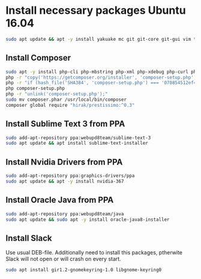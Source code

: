 # Install necessary packages Ubuntu 16.04

``` bash
sudo apt update && apt -y install yakuake mc git git-core git-gui vim thunderbird curl
```


## Install Composer

``` bash
sudo apt -y install php-cli php-mbstring php-xml php-xdebug php-curl php-mysql php-gd
php -r "copy('https://getcomposer.org/installer', 'composer-setup.php');"
php -r "if (hash_file('SHA384', 'composer-setup.php') === '070854512ef404f16bac87071a6db9fd9721da1684cd4589b1196c3faf71b9a2682e2311b36a5079825e155ac7ce150d') { echo 'Installer verified'; } else { echo 'Installer corrupt'; unlink('composer-setup.php'); } echo PHP_EOL;"
php composer-setup.php
php -r "unlink('composer-setup.php');"
sudo mv composer.phar /usr/local/bin/composer
composer global require "hirak/prestissimo:^0.3"
```

## Install Sublime Text 3 from PPA

``` bash
sudo add-apt-repository ppa:webupd8team/sublime-text-3
sudo apt update && apt install sublime-text-installer 
```


## Install Nvidia Drivers from PPA

``` bash
sudo add-apt-repository ppa:graphics-drivers/ppa
sudo apt update && apt -y install nvidia-367
```


## Install Oracle Java from PPA

``` bash
sudo add-apt-repository ppa:webupd8team/java
sudo apt update && sudo apt -y install oracle-java8-installer
```


## Install Slack
Use usual DEB-file.
Additionally need to install this packages, ptherwite Slack will not open or will crash on every start.

``` bash
sudo apt install gir1.2-gnomekeyring-1.0 libgnome-keyring0
```
